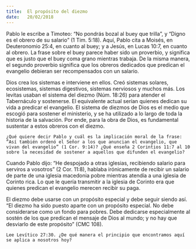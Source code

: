 ```yaml
---
title:  El propósito del diezmo
date:   20/02/2018
---
```


Pablo le escribe a Timoteo: “No pondrás bozal al buey que trilla”, y “Digno es el obrero de su salario” (1 Tim. 5:18). Aquí, Pablo cita a Moisés, en Deuteronomio 25:4, en cuanto al buey; y a Jesús, en Lucas 10:7, en cuanto al obrero. La frase sobre el buey parece haber sido un proverbio, y significa que es justo que el buey coma grano mientras trabaja. De la misma manera, el segundo proverbio significa que los obreros dedicados que predican el evangelio debieran ser recompensados con un salario.

Dios crea los sistemas e interviene en ellos. Creó sistemas solares, ecosistemas, sistemas digestivos, sistemas nerviosos y muchos más. Los levitas usaban el sistema del diezmo (Núm. 18:26) para atender el Tabernáculo y sostenerse. El equivalente actual serían quienes dedican su vida a predicar el evangelio. El sistema de diezmos de Dios es el medio que escogió para sostener el ministerio, y se ha utilizado a lo largo de toda la historia de la salvación. Por ende, para la obra de Dios, es fundamental sustentar a estos obreros con el diezmo. 

`¿Qué quiere decir Pablo y cuál es la implicación moral de la frase: “Así también ordenó el Señor a los que anuncian el evangelio, que vivan del evangelio” (1 Cor. 9:14)? ¿Qué enseña 2 Corintios 11:7 al 10 sobre la necesidad de sostener a aquellos que difunden el evangelio?`

Cuando Pablo dijo: “He despojado a otras iglesias, recibiendo salario para serviros a vosotros” (2 Cor. 11:8), hablaba irónicamente de recibir un salario de parte de una iglesia macedonia pobre mientras atendía a una iglesia de Corinto rica. Lo que le quería transmitir a la iglesia de Corinto era que quienes predican el evangelio merecen recibir su paga.

El diezmo debe usarse con un propósito especial y debe seguir siendo así. “El diezmo ha sido puesto aparte con un propósito especial. No debe considerarse como un fondo para pobres. Debe dedicarse especialmente al sostén de los que predican el mensaje de Dios al mundo; y no hay que desviarlo de este propósito” (CMC 108). 

`Lee Levítico 27:30. ¿De qué manera el principio que encontramos aquí se aplica a nosotros hoy?`